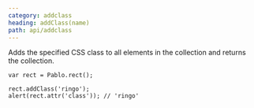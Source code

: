 ```yaml
---
category: addclass
heading: addClass(name)
path: api/addclass
---
```


Adds the specified CSS class to all elements in the collection and returns the collection.

    var rect = Pablo.rect();

    rect.addClass('ringo');
    alert(rect.attr('class')); // 'ringo'
